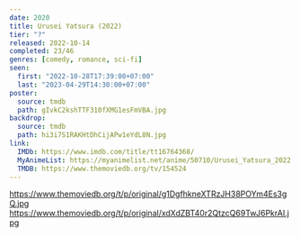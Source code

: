```yaml
---
date: 2020
title: Urusei Yatsura (2022)
tier: "?"
released: 2022-10-14
completed: 23/46
genres: [comedy, romance, sci-fi]
seen:
  first: "2022-10-28T17:39:00+07:00"
  last: "2023-04-29T14:30:00+07:00"
poster:
  source: tmdb
  path: gIvkC2kshTTF310fXMG1esFmVBA.jpg
backdrop:
  source: tmdb
  path: hi3i7S1RAKHtDhCijAPw1eYdL8N.jpg
link:
  IMDb: https://www.imdb.com/title/tt16764368/
  MyAnimeList: https://myanimelist.net/anime/50710/Urusei_Yatsura_2022
  TMDB: https://www.themoviedb.org/tv/154524
---
```


<https://www.themoviedb.org/t/p/original/g1DgfhkneXTRzJH38POYm4Es3gQ.jpg>
<https://www.themoviedb.org/t/p/original/xdXdZBT40r2QtzcQ69TwJ6PkrAI.jpg>
